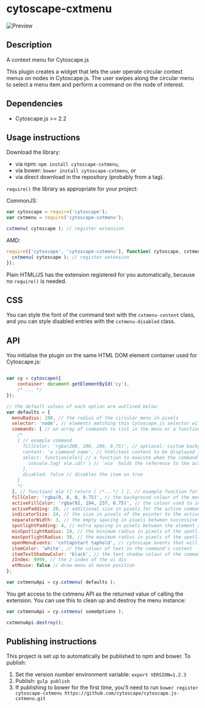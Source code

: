 cytoscape-cxtmenu
================================================================================

![Preview](https://raw.githubusercontent.com/cytoscape/cytoscape.js-cxtmenu/master/img/preview.png)

## Description

A context menu for Cytoscape.js

This plugin creates a widget that lets the user operate circular context menus on nodes in Cytoscape.js.  The user swipes along the circular menu to select a menu item and perform a command on the node of interest.


## Dependencies

 * Cytoscape.js >= 2.2


## Usage instructions

Download the library:
 * via npm: `npm install cytoscape-cxtmenu`,
 * via bower: `bower install cytoscape-cxtmenu`, or
 * via direct download in the repository (probably from a tag).

`require()` the library as appropriate for your project:

CommonJS:
```js
var cytoscape = require('cytoscape');
var cxtmenu = require('cytoscape-cxtmenu');

cxtmenu( cytoscape ); // register extension
```

AMD:
```js
require(['cytoscape', 'cytoscape-cxtmenu'], function( cytoscape, cxtmenu ){
  cxtmenu( cytoscape ); // register extension
});
```

Plain HTML/JS has the extension registered for you automatically, because no `require()` is needed.


## CSS

You can style the font of the command text with the `cxtmenu-content` class, and you can style disabled entries with the `cxtmenu-disabled` class.


## API

You initialise the plugin on the same HTML DOM element container used for Cytoscape.js:

```js

var cy = cytoscape({
	container: document.getElementById('cy'),
	/* ... */
});

// the default values of each option are outlined below:
var defaults = {
  menuRadius: 100, // the radius of the circular menu in pixels
  selector: 'node', // elements matching this Cytoscape.js selector will trigger cxtmenus
  commands: [ // an array of commands to list in the menu or a function that returns the array
    /*
    { // example command
      fillColor: 'rgba(200, 200, 200, 0.75)', // optional: custom background color for item
      content: 'a command name', // html/text content to be displayed in the menu
      select: function(ele){ // a function to execute when the command is selected
        console.log( ele.id() ) // `ele` holds the reference to the active element
      },
      disabled: false // disables the item on true
    }
    */
  ], // function( ele ){ return [ /*...*/ ] }, // example function for commands
  fillColor: 'rgba(0, 0, 0, 0.75)', // the background colour of the menu
  activeFillColor: 'rgba(92, 194, 237, 0.75)', // the colour used to indicate the selected command
  activePadding: 20, // additional size in pixels for the active command
  indicatorSize: 24, // the size in pixels of the pointer to the active command
  separatorWidth: 3, // the empty spacing in pixels between successive commands
  spotlightPadding: 4, // extra spacing in pixels between the element and the spotlight
  minSpotlightRadius: 24, // the minimum radius in pixels of the spotlight
  maxSpotlightRadius: 38, // the maximum radius in pixels of the spotlight
  openMenuEvents: 'cxttapstart taphold', // cytoscape events that will open the menu (space separated)
  itemColor: 'white', // the colour of text in the command's content
  itemTextShadowColor: 'black', // the text shadow colour of the command's content
  zIndex: 9999, // the z-index of the ui div
  atMouse: false // draw menu at mouse position
};

var cxtmenuApi = cy.cxtmenu( defaults );
```

You get access to the cxtmenu API as the returned value of calling the extension.  You can use this to clean up and destroy the menu instance:

```js
var cxtmenuApi = cy.cxtmenu( someOptions );

cxtmenuApi.destroy();
```


## Publishing instructions

This project is set up to automatically be published to npm and bower.  To publish:

1. Set the version number environment variable: `export VERSION=1.2.3`
1. Publish: `gulp publish`
1. If publishing to bower for the first time, you'll need to run `bower register cytoscape-cxtmenu https://github.com/cytoscape/cytoscape.js-cxtmenu.git`
